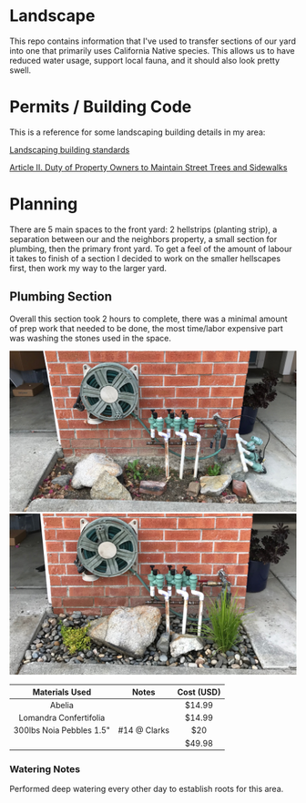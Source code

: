 # Landscape
This repo contains information that I've used to transfer sections of our yard
into one that primarily uses California Native species. This allows us to have
reduced water usage, support local fauna, and it should also look pretty swell.

# Permits / Building Code
This is a reference for some landscaping building details in my area:

[Landscaping building standards](https://www.fremont.gov/1066/Landscape-Standard-Details)

[Article II. Duty of Property Owners to Maintain Street Trees and Sidewalks](https://www.fremont.gov/faq.aspx?qid=610)

# Planning
There are 5 main spaces to the front yard: 2 hellstrips (planting strip), a 
separation between our and the neighbors property, a small section for plumbing,
then the primary front yard. To get a feel of the amount of labour it takes to 
finish of a section I decided to work on the smaller hellscapes first, then work
my way to the larger yard.


## Plumbing Section
 Overall this section took 2 hours to complete, there was a minimal amount of 
 prep work that needed to be done, the most time/labor expensive part was washing
 the stones used in the space.

![pre](images/plumbing-section/pre.jpg)
![post](images/plumbing-section/post.jpg)

 
|      Materials Used      |    Notes     | Cost (USD) |
| :----------------------: | :----------: | :--------: |
|          Abelia          |              |   $14.99   |
|  Lomandra Confertifolia  |              |   $14.99   |
| 300lbs Noia Pebbles 1.5" | #14 @ Clarks |    $20     |
|                          |              |   $49.98   |


### Watering Notes
Performed deep watering every other day to establish roots for this area.

